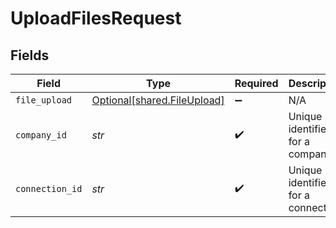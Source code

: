 # UploadFilesRequest


## Fields

| Field                                                            | Type                                                             | Required                                                         | Description                                                      | Example                                                          |
| ---------------------------------------------------------------- | ---------------------------------------------------------------- | ---------------------------------------------------------------- | ---------------------------------------------------------------- | ---------------------------------------------------------------- |
| `file_upload`                                                    | [Optional[shared.FileUpload]](../../models/shared/fileupload.md) | :heavy_minus_sign:                                               | N/A                                                              |                                                                  |
| `company_id`                                                     | *str*                                                            | :heavy_check_mark:                                               | Unique identifier for a company.                                 | 8a210b68-6988-11ed-a1eb-0242ac120002                             |
| `connection_id`                                                  | *str*                                                            | :heavy_check_mark:                                               | Unique identifier for a connection.                              | 2e9d2c44-f675-40ba-8049-353bfcb5e171                             |